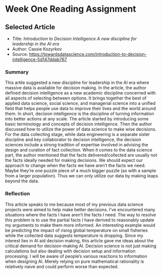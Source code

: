 # Week One Reading Assignment

## Selected Article
* Title: *Introduction to Decision Intelligence A new discipline for leadership in the AI era*
* Author: Cassie Kozyrkov
* Source: https://towardsdatascience.com/introduction-to-decision-intelligence-5d147ddab767

### Summary

This artile suggested a new discipline for leadership in the AI era where massive data is available for decision making. In the article, the author defined decision intelligence as a new academic discipline concerned with all aspects of selecting between options. It brings together the best of applied data science, social science, and managerial science into a unified field that helps people use data to improve their lives and the world around them. In short, decision intelligence is the discipline of turning information into better actions at any scale. The article started by introducing some basic terminology and concepts of decision intelligence. Then the author discussed how to utilize the power of data science to make wise decisions. For the data collecting stage, while data engineering is a separate sister discipline and key collaborator to decision intelligence, the decision sciences include a strong tradition of expertise involved in advising the design and curation of fact collection. When it comes to the data science part, the author mentioned that the facts delivered/collected are usually not the facts ideally needed for making decisions. We should expect our approach to change when the facts we have aren’t the facts we need. Maybe they’re one puzzle piece of a much bigger puzzle (as with a sample from a larger population). Thus we can only utilize our data by making leaps beyond the data. 

### Reflection

This article speaks to me because most of my previous data science projects were aimed to help make better decisions. I’ve encountered many situations where the facts I have aren’t the facts I need. The way to resolve this problem is to use the partial facts I have derived to reasonably update my arguments to make them more informed. An interesting example would be predicting the impact of rising global temperature on small fisheries while the collected data suggests temperature is dropping. Since my interest lies in AI aid decision making, this article gave me ideas about the critical demand for decision-making AI. Decision science is not just making calculations but also dealing with decision setup and information processing. I will be aware of people’s various reactions to information when designing AI. Merely relying on pure mathematical rationality is relatively naive and could perform worse than expected.
